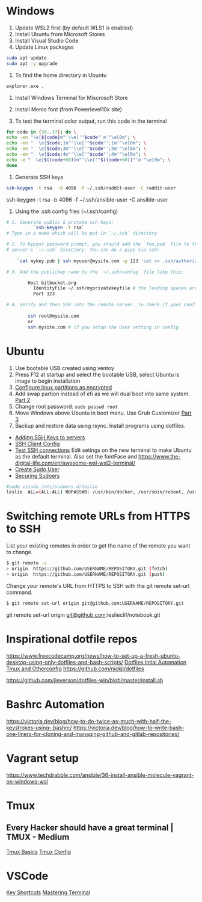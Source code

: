 # Windows

1. Update WSL2 first (by default WLS1 is enabled)
1. Install Ubuntu from Microsoft Stores
1. Install Visual Studio Code
1. Update Linux packages
```BASH
sudo apt update
sudo apt -y upgrade
```
1. To find the home directory in Ubuntu
```BASH
explorer.exe .
```
1. Install Windows Terminal for Miscrosoft Store

1. Install Menlo font (from Powerlevel10k site)

1. To test the terminal color output, run this code in the terminal
```BASH
for code in {30..37}; do \
echo -en "\e[${code}m"'\\e['"$code"'m'"\e[0m"; \
echo -en "  \e[$code;1m"'\\e['"$code"';1m'"\e[0m"; \
echo -en "  \e[$code;3m"'\\e['"$code"';3m'"\e[0m"; \
echo -en "  \e[$code;4m"'\\e['"$code"';4m'"\e[0m"; \
echo -e "  \e[$((code+60))m"'\\e['"$((code+60))"'m'"\e[0m"; \
done
```
1. Generate SSH keys
```BASH
ssh-keygen -t rsa  -b 4096 -f ~/.ssh/raddit-user -C raddit-user
```
ssh-keygen -t rsa  -b 4096 -f ~/.ssh/ansible-user -C ansible-user

1. Using the .ssh config files (~/.ssh/config)
```BASH
# 1. Generate public & private ssh keys:
          `ssh-keygen -t rsa`
# Type in a name which will be put in `~/.ssh` directory

# 2. To bypass password prompt, you should add the `foo.pub` file to the `authorized_keys` file on the
# server's `~/.ssh` directory. You can do a pipe via ssh:
    
    `cat mykey.pub | ssh myuser@mysite.com -p 123 'cat >> .ssh/authorized_keys' `

# 3. Add the publickey name to the `~/.ssh/config` file like this:

        Host bitbucket.org
          IdentityFile ~/.ssh/myprivatekeyfile # the leading spaces are important!
          Port 123

# 4. Verify and then SSH into the remote server. To check if your config is right type: `ssh -T git@github.com`
      
        ssh root@mysite.com
        or
        ssh mysite.com # if you setup the User setting in config
```
# Ubuntu
1. Use bootable USB created using ventoy
1. Press F12 at startup and select the bootable USB, select Ubuntu is image to begin installation
1. [Configure linux partitions as encrypted](https://www.youtube.com/watch?v=gvYM6hqTkQo)
1. Add swap partion instead of efi as we will dual boot into same system. [Part 2](https://askubuntu.com/questions/1033497/dual-boot-windows-10-and-linux-ubuntu-on-separate-ssd)
1. Change root password. `sudo passwd root`
1. Move Windows above Ubuntu in boot menu. Use Grub Customizer [Part 3](https://askubuntu.com/questions/1033497/dual-boot-windows-10-and-linux-ubuntu-on-separate-ssd)
1. Backup and restore data using rsync. Install programs using dotfiles.

- [Adding SSH Keys to servers](https://www.digitalocean.com/docs/droplets/how-to/add-ssh-keys/)
- [SSH Client Config](https://www.digitalocean.com/community/tutorials/how-to-configure-custom-connection-options-for-your-ssh-client)
- [Test SSH connections](https://www.cyberciti.biz/faq/how-to-set-up-ssh-keys-on-linux-unix/)
Edit setings on the new terminal to make Ubuntu as the default terminal. Also set the fontFace and 
https://www.the-digital-life.com/en/awesome-wsl-wsl2-terminal/
- [Create Sudo User](https://www.digitalocean.com/community/tutorials/how-to-create-a-new-sudo-enabled-user-on-ubuntu-20-04-quickstart)
- [Securing Sudoers](https://www.digitalocean.com/community/tutorials/how-to-edit-the-sudoers-file)
```BASH
#sudo visudo /etc/sudoers.d/leslie
leslie  ALL=(ALL:ALL) NOPASSWD: /usr/bin/docker, /usr/sbin/reboot, /usr/sbin/shutdown, /usr/bin/apt-get, /usr/local/bin/docker-compose
```
# Switching remote URLs from HTTPS to SSH
List your existing remotes in order to get the name of the remote you want to change.
```BASH
$ git remote -v
> origin  https://github.com/USERNAME/REPOSITORY.git (fetch)
> origin  https://github.com/USERNAME/REPOSITORY.git (push)
```
Change your remote's URL from HTTPS to SSH with the git remote set-url command.
```BASH
$ git remote set-url origin git@github.com:USERNAME/REPOSITORY.git
```
git remote set-url origin git@github.com:leslieclif/notebook.git
# Inspirational dotfile repos
https://www.freecodecamp.org/news/how-to-set-up-a-fresh-ubuntu-desktop-using-only-dotfiles-and-bash-scripts/
[Dotfiles Intial Automation](https://github.com/victoriadrake/dotfiles/tree/ubuntu-19.10)
[Tmux and Otherconfig](https://github.com/georgijd/dotfiles)
https://github.com/nickjj/dotfiles

https://github.com/jieverson/dotfiles-win/blob/master/install.sh

# Bashrc Automation
https://victoria.dev/blog/how-to-do-twice-as-much-with-half-the-keystrokes-using-.bashrc/
https://victoria.dev/blog/how-to-write-bash-one-liners-for-cloning-and-managing-github-and-gitlab-repositories/

# Vagrant setup
https://www.techdrabble.com/ansible/36-install-ansible-molecule-vagrant-on-windows-wsl

# Tmux
## Every Hacker should have a great terminal | TMUX - Medium
[Tmux Basics](https://medium.com/@lanycrost/every-hacker-should-have-a-great-terminal-tmux-part-1-introduction-82b8f4fa5e79)
[Tmux Config](https://medium.com/@lanycrost/every-hacker-should-have-a-great-terminal-tmux-part-2-configuration-abe57a8c082d)

# VSCode
[Key Shortcuts](https://github.com/microsoft/vscode-tips-and-tricks)
[Mastering Terminal](https://www.growingwiththeweb.com/2017/03/mastering-vscodes-terminal.html)
